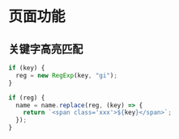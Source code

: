 # 页面功能

## 关键字高亮匹配

```js
if (key) {
  reg = new RegExp(key, "gi");
}

if (reg) {
  name = name.replace(reg, (key) => {
    return `<span class='xxx'>${key}</span>`;
  });
}
```
